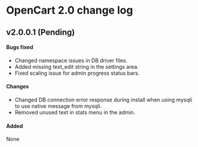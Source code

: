 # OpenCart 2.0 change log

## v2.0.0.1 (Pending)
#### Bugs fixed
* Changed namespace issues in DB driver files.
* Added missing text_edit string in the settings area.
* Fixed scaling issue for admin progress status bars.

#### Changes
* Changed DB connection error response during install when using mysqli to use native message from mysqli.
* Removed unused text in stats menu in the admin.

#### Added
None